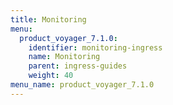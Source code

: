 ```yaml
---
title: Monitoring
menu:
  product_voyager_7.1.0:
    identifier: monitoring-ingress
    name: Monitoring
    parent: ingress-guides
    weight: 40
menu_name: product_voyager_7.1.0
---
```

